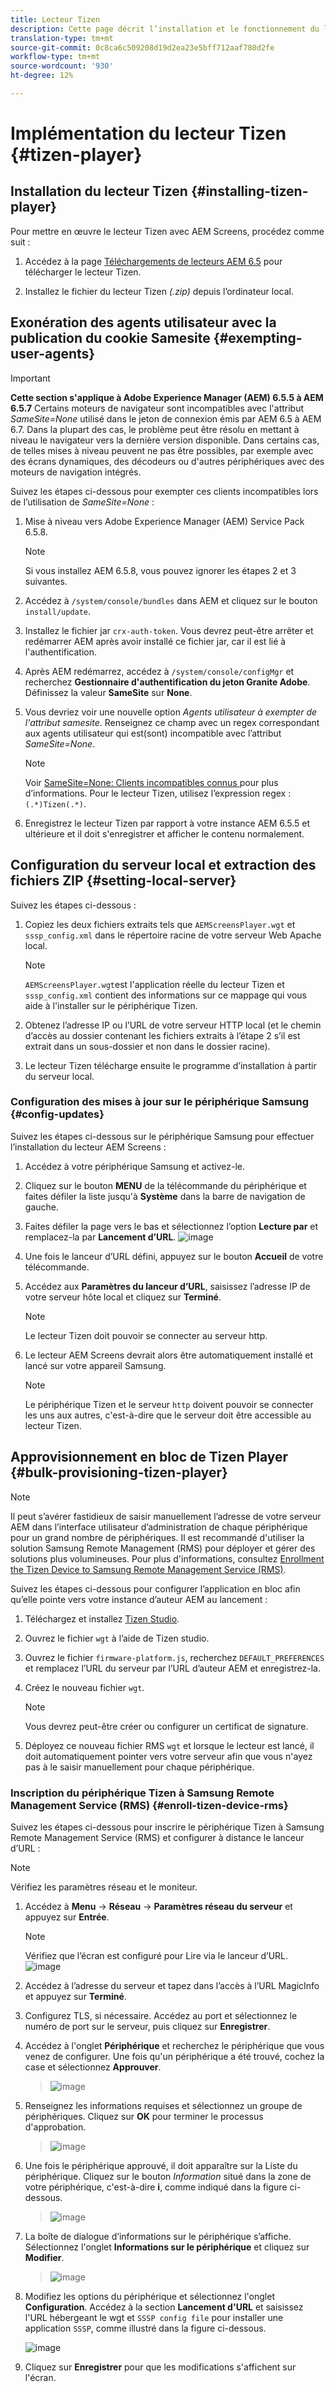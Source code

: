 ```yaml
---
title: Lecteur Tizen
description: Cette page décrit l’installation et le fonctionnement du lecteur Tizen.
translation-type: tm+mt
source-git-commit: 0c8ca6c509208d19d2ea23e5bff712aaf780d2fe
workflow-type: tm+mt
source-wordcount: '930'
ht-degree: 12%

---
```



# Implémentation du lecteur Tizen {#tizen-player}

## Installation du lecteur Tizen {#installing-tizen-player}

Pour mettre en œuvre le lecteur Tizen avec AEM Screens, procédez comme suit :

1. Accédez à la page [Téléchargements de lecteurs AEM 6.5](https://download.macromedia.com/screens/) pour télécharger le lecteur Tizen.

1. Installez le fichier du lecteur Tizen *(.zip)* depuis l’ordinateur local.

## Exonération des agents utilisateur avec la publication du cookie Samesite {#exempting-user-agents}

>[!IMPORTANT]
>**Cette section s&#39;applique à Adobe Experience Manager (AEM) 6.5.5 à AEM 6.5.7**
>Certains moteurs de navigateur sont incompatibles avec l&#39;attribut *SameSite=None* utilisé dans le jeton de connexion émis par AEM 6.5 à AEM 6.7. Dans la plupart des cas, le problème peut être résolu en mettant à niveau le navigateur vers la dernière version disponible. Dans certains cas, de telles mises à niveau peuvent ne pas être possibles, par exemple avec des écrans dynamiques, des décodeurs ou d&#39;autres périphériques avec des moteurs de navigation intégrés.

Suivez les étapes ci-dessous pour exempter ces clients incompatibles lors de l’utilisation de *SameSite=None* :

1. Mise à niveau vers Adobe Experience Manager (AEM) Service Pack 6.5.8.

   >[!NOTE]
   >Si vous installez AEM 6.5.8, vous pouvez ignorer les étapes 2 et 3 suivantes.

1. Accédez à `/system/console/bundles` dans AEM et cliquez sur le bouton `install/update`.

1. Installez le fichier jar `crx-auth-token`. Vous devrez peut-être arrêter et redémarrer AEM après avoir installé ce fichier jar, car il est lié à l&#39;authentification.

1. Après AEM redémarrez, accédez à `/system/console/configMgr` et recherchez **Gestionnaire d&#39;authentification du jeton Granite Adobe**. Définissez la valeur **SameSite** sur **None**.

1. Vous devriez voir une nouvelle option *Agents utilisateur à exempter de l&#39;attribut samesite*. Renseignez ce champ avec un regex correspondant aux agents utilisateur qui est(sont) incompatible avec l’attribut *SameSite=None*.
   >[!NOTE]
   >Voir [SameSite=None: Clients incompatibles connus ](https://www.chromium.org/updates/same-site/incompatible-clients) pour plus d’informations. Pour le lecteur Tizen, utilisez l’expression regex : `(.*)Tizen(.*)`.

1. Enregistrez le lecteur Tizen par rapport à votre instance AEM 6.5.5 et ultérieure et il doit s&#39;enregistrer et afficher le contenu normalement.


## Configuration du serveur local et extraction des fichiers ZIP {#setting-local-server}

Suivez les étapes ci-dessous :

1. Copiez les deux fichiers extraits tels que `AEMScreensPlayer.wgt` et `sssp_config.xml` dans le répertoire racine de votre serveur Web Apache local.

   >[!NOTE]
   >`AEMScreensPlayer.wgt`est l&#39;application réelle du lecteur Tizen et `sssp_config.xml` contient des informations sur ce mappage qui vous aide à l&#39;installer sur le périphérique Tizen.

1. Obtenez l’adresse IP ou l’URL de votre serveur HTTP local (et le chemin d’accès au dossier contenant les fichiers extraits à l’étape 2 s’il est extrait dans un sous-dossier et non dans le dossier racine).

1. Le lecteur Tizen télécharge ensuite le programme d’installation à partir du serveur local.

### Configuration des mises à jour sur le périphérique Samsung {#config-updates}

Suivez les étapes ci-dessous sur le périphérique Samsung pour effectuer l’installation du lecteur AEM Screens :

1. Accédez à votre périphérique Samsung et activez-le.

1. Cliquez sur le bouton **MENU** de la télécommande du périphérique et faites défiler la liste jusqu&#39;à **Système** dans la barre de navigation de gauche.

1. Faites défiler la page vers le bas et sélectionnez l’option **Lecture par** et remplacez-la par **Lancement d’URL**.
   ![image](/help/user-guide/assets/tizen/rms-2.png)

1. Une fois le lanceur d’URL défini, appuyez sur le bouton **Accueil** de votre télécommande.

1. Accédez aux **Paramètres du lanceur d’URL**, saisissez l’adresse IP de votre serveur hôte local et cliquez sur **Terminé**.
   >[!NOTE]
   >Le lecteur Tizen doit pouvoir se connecter au serveur http.

1. Le lecteur AEM Screens devrait alors être automatiquement installé et lancé sur votre appareil Samsung.

   >[!NOTE]
   >Le périphérique Tizen et le serveur `http` doivent pouvoir se connecter les uns aux autres, c&#39;est-à-dire que le serveur doit être accessible au lecteur Tizen.

## Approvisionnement en bloc de Tizen Player {#bulk-provisioning-tizen-player}

>[!NOTE]
>Il peut s’avérer fastidieux de saisir manuellement l’adresse de votre serveur AEM dans l’interface utilisateur d’administration de chaque périphérique pour un grand nombre de périphériques. Il est recommandé d&#39;utiliser la solution Samsung Remote Management (RMS) pour déployer et gérer des solutions plus volumineuses. Pour plus d&#39;informations, consultez [Enrollment the Tizen Device to Samsung Remote Management Service (RMS)](#enroll-tizen-device-rm).

Suivez les étapes ci-dessous pour configurer l’application en bloc afin qu’elle pointe vers votre instance d’auteur AEM au lancement :

1. Téléchargez et installez [Tizen Studio](https://developer.tizen.org/development/tizen-studio/download).
1. Ouvrez le fichier `wgt` à l’aide de Tizen studio.
1. Ouvrez le fichier `firmware-platform.js`, recherchez `DEFAULT_PREFERENCES` et remplacez l’URL du serveur par l’URL d’auteur AEM et enregistrez-la.
1. Créez le nouveau fichier `wgt`.

   >[!NOTE]
   >Vous devrez peut-être créer ou configurer un certificat de signature.

1. Déployez ce nouveau fichier RMS `wgt` et lorsque le lecteur est lancé, il doit automatiquement pointer vers votre serveur afin que vous n&#39;ayez pas à le saisir manuellement pour chaque périphérique.

### Inscription du périphérique Tizen à Samsung Remote Management Service (RMS) {#enroll-tizen-device-rms}

Suivez les étapes ci-dessous pour inscrire le périphérique Tizen à Samsung Remote Management Service (RMS) et configurer à distance le lanceur d’URL :

>[!NOTE]
>Vérifiez les paramètres réseau et le moniteur.

1. Accédez à **Menu** -> **Réseau** -> **Paramètres réseau du serveur** et appuyez sur **Entrée**.

   >[!NOTE]
   >Vérifiez que l’écran est configuré pour Lire via le lanceur d’URL.
   >![image](/help/user-guide/assets/tizen/rms-2.png)

1. Accédez à l’adresse du serveur et tapez dans l’accès à l’URL MagicInfo et appuyez sur **Terminé**.

1. Configurez TLS, si nécessaire. Accédez au port et sélectionnez le numéro de port sur le serveur, puis cliquez sur **Enregistrer**.

1. Accédez à l&#39;onglet **Périphérique** et recherchez le périphérique que vous venez de configurer. Une fois qu&#39;un périphérique a été trouvé, cochez la case et sélectionnez **Approuver**.

   >![image](/help/user-guide/assets/tizen/rms-3.png)

1. Renseignez les informations requises et sélectionnez un groupe de périphériques. Cliquez sur **OK** pour terminer le processus d&#39;approbation.

   >![image](/help/user-guide/assets/tizen/rms-7.png)

1. Une fois le périphérique approuvé, il doit apparaître sur la Liste du périphérique. Cliquez sur le bouton *Information* situé dans la zone de votre périphérique, c&#39;est-à-dire **i**, comme indiqué dans la figure ci-dessous.

   >![image](/help/user-guide/assets/tizen/rms-6.png)

1. La boîte de dialogue d’informations sur le périphérique s’affiche. Sélectionnez l&#39;onglet **Informations sur le périphérique** et cliquez sur **Modifier**.

   >![image](/help/user-guide/assets/tizen/rms-5.png)

1. Modifiez les options du périphérique et sélectionnez l&#39;onglet **Configuration**. Accédez à la section **Lancement d&#39;URL** et saisissez l&#39;URL hébergeant le wgt et `SSSP config file` pour installer une application `SSSP`, comme illustré dans la figure ci-dessous.

   ![image](/help/user-guide/assets/tizen/rms-9.png)

1. Cliquez sur **Enregistrer** pour que les modifications s&#39;affichent sur l&#39;écran.




